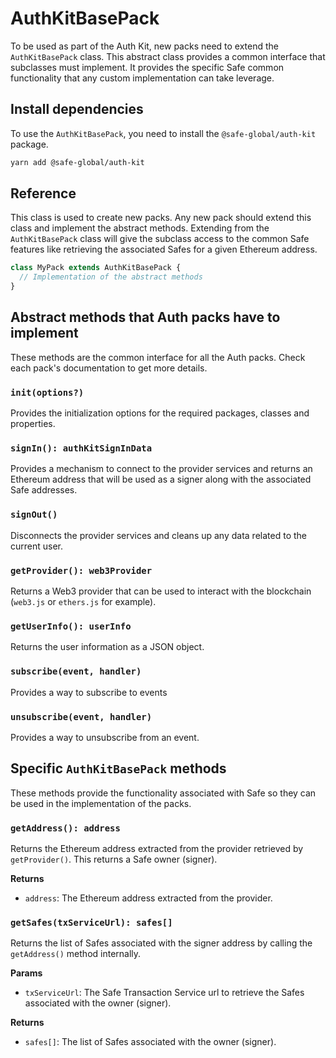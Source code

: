 # AuthKitBasePack

To be used as part of the Auth Kit, new packs need to extend the `AuthKitBasePack` class. This abstract class provides a common interface that subclasses must implement. It provides the specific Safe common functionality that any custom implementation can take leverage.

## Install dependencies

To use the `AuthKitBasePack`, you need to install the `@safe-global/auth-kit` package.

```bash
yarn add @safe-global/auth-kit
```

## Reference

This class is used to create new packs. Any new pack should extend this class and implement the abstract methods. Extending from the `AuthKitBasePack` class will give the subclass access to the common Safe features like retrieving the associated Safes for a given Ethereum address.

```typescript
class MyPack extends AuthKitBasePack {
  // Implementation of the abstract methods
}
```

## Abstract methods that Auth packs have to implement

These methods are the common interface for all the Auth packs. Check each pack's documentation to get more details.

### `init(options?)`

Provides the initialization options for the required packages, classes and properties.

### `signIn(): authKitSignInData`

Provides a mechanism to connect to the provider services and returns an Ethereum address that will be used as a signer along with the associated Safe addresses.

### `signOut()`

Disconnects the provider services and cleans up any data related to the current user.

### `getProvider(): web3Provider`

Returns a Web3 provider that can be used to interact with the blockchain (`web3.js` or `ethers.js` for example).

### `getUserInfo(): userInfo`

Returns the user information as a JSON object.

### `subscribe(event, handler)`

Provides a way to subscribe to events

### `unsubscribe(event, handler)`

Provides a way to unsubscribe from an event.

## Specific `AuthKitBasePack` methods

These methods provide the functionality associated with Safe so they can be used in the implementation of the packs.

### `getAddress(): address`

Returns the Ethereum address extracted from the provider retrieved by `getProvider()`. This returns a Safe owner (signer).

**Returns**
- `address`: The Ethereum address extracted from the provider.

### `getSafes(txServiceUrl): safes[]`

Returns the list of Safes associated with the signer address by calling  the `getAddress()` method internally.

**Params**
- `txServiceUrl`: The Safe Transaction Service url to retrieve the Safes associated with the owner (signer).

**Returns**
- `safes[]`: The list of Safes associated with the owner (signer).
